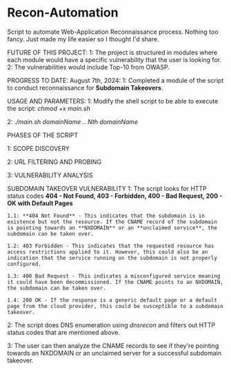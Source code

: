 # Recon-Automation
Script to automate Web-Application Reconnaissance process. Nothing too fancy. Just made my life easier so I thought I'd share.

FUTURE OF THIS PROJECT:
1: The project is structured in modules where each module would have a specific vulnerability that the user is looking for.
2: The vulnerabilities would include Top-10 from OWASP.

PROGRESS TO DATE:
  August 7th, 2024:
    1: Completed a module of the script to conduct reconnaissance for **Subdomain Takeovers**.
    
USAGE AND PARAMETERS:
1: Modify the shell script to be able to execute the script: 
  _chmod +x main.sh_
  
2: _./main.sh domainName .. Nth domainName_

PHASES OF THE SCRIPT

1: SCOPE DISCOVERY

2: URL FILTERING AND PROBING

3: VULNERABILITY ANALYSIS


SUBDOMAIN TAKEOVER VULNERABILITY
  1: The script looks for HTTP status codes **404 - Not Found, 403 - Forbidden, 400 - Bad Request, 200 - OK with Default Pages**
  
    1.1: **404 Not Found** - This indicates that the subdomain is in existence but not the resource. If the CNAME record of the subdomain is pointing towards an **NXDOMAIN** or an **unclaimed service**, the subdomain can be taken over.
    
    1.2: 403 Forbidden - This indicates that the requested resource has access restrictions applied to it. However, this could also be an indication that the service running on the subdomain is not properly configured.
    
    1.3: 400 Bad Request - This indicates a misconfigured service meaning it could have been decommissioned. If the CNAME points to an NXDOMAIN, the subdomain can be taken over.
    
    1.4: 200 OK - If the response is a generic default page or a default page from the cloud provider, this could be susceptible to a subdomain takeover. 
    
  2: The script does DNS enumeration using _dnsrecon_ and filters out HTTP status codes that are mentioned above.

  3: The user can then analyze the CNAME records to see if they're pointing towards an NXDOMAIN or an unclaimed server for a successful subdomain takeover.

